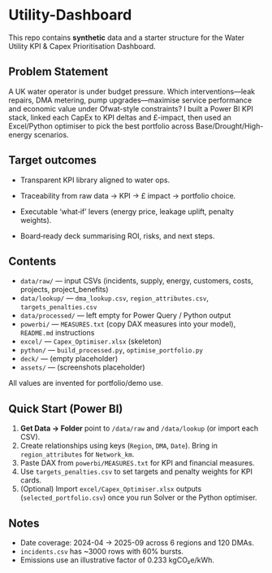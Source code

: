 # Utility-Dashboard
This repo contains **synthetic** data and a starter structure for the Water Utility KPI & Capex Prioritisation Dashboard.

## Problem Statement
A UK water operator is under budget pressure. Which interventions—leak repairs, DMA metering, pump upgrades—maximise service performance and economic value under Ofwat-style constraints? I built a Power BI KPI stack, linked each CapEx to KPI deltas and £-impact, then used an Excel/Python optimiser to pick the best portfolio across Base/Drought/High-energy scenarios.

## Target outcomes

- Transparent KPI library aligned to water ops.

- Traceability from raw data → KPI → £ impact → portfolio choice.

- Executable ‘what‑if’ levers (energy price, leakage uplift, penalty weights).

- Board‑ready deck summarising ROI, risks, and next steps.

## Contents
- `data/raw/` — input CSVs (incidents, supply, energy, customers, costs, projects, project_benefits)
- `data/lookup/` — `dma_lookup.csv`, `region_attributes.csv`, `targets_penalties.csv`
- `data/processed/` — left empty for Power Query / Python output
- `powerbi/` — `MEASURES.txt` (copy DAX measures into your model), `README.md` instructions
- `excel/` — `Capex_Optimiser.xlsx` (skeleton)
- `python/` — `build_processed.py`, `optimise_portfolio.py`
- `deck/` — (empty placeholder)
- `assets/` — (screenshots placeholder)

All values are invented for portfolio/demo use.

## Quick Start (Power BI)
1. **Get Data → Folder** point to `/data/raw` and `/data/lookup` (or import each CSV).
2. Create relationships using keys (`Region`, `DMA`, `Date`). Bring in `region_attributes` for `Network_km`.
3. Paste DAX from `powerbi/MEASURES.txt` for KPI and financial measures.
4. Use `targets_penalties.csv` to set targets and penalty weights for KPI cards.
5. (Optional) Import `excel/Capex_Optimiser.xlsx` outputs (`selected_portfolio.csv`) once you run Solver or the Python optimiser.

## Notes
- Date coverage: 2024-04 → 2025-09 across 6 regions and 120 DMAs.
- `incidents.csv` has ~3000 rows with 60% bursts.
- Emissions use an illustrative factor of 0.233 kgCO₂e/kWh.
